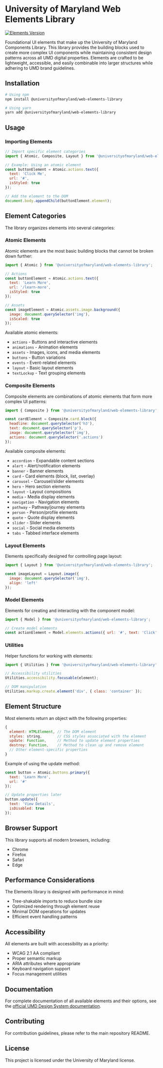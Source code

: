 # University of Maryland Web Elements Library

[![Elements Version](https://img.shields.io/badge/Elements-v1.2.0-blue)](https://www.npmjs.com/package/@universityofmaryland/web-elements-library)

Foundational UI elements that make up the University of Maryland Components Library. This library provides the building blocks used to create more complex UI components while maintaining consistent design patterns across all UMD digital properties. Elements are crafted to be lightweight, accessible, and easily combinable into larger structures while adhering to UMD brand guidelines.

## Installation

```bash
# Using npm
npm install @universityofmaryland/web-elements-library

# Using yarn
yarn add @universityofmaryland/web-elements-library
```

## Usage

### Importing Elements

```javascript
// Import specific element categories
import { Atomic, Composite, Layout } from '@universityofmaryland/web-elements-library';

// Example: Using an atomic element
const buttonElement = Atomic.actions.text({
  text: 'Click Me',
  url: '#',
  isStyled: true
});

// Add the element to the DOM
document.body.appendChild(buttonElement.element);
```

## Element Categories

The library organizes elements into several categories:

### Atomic Elements

Atomic elements are the most basic building blocks that cannot be broken down further:

```javascript
import { Atomic } from '@universityofmaryland/web-elements-library';

// Actions
const buttonElement = Atomic.actions.text({
  text: 'Learn More',
  url: '/learn-more',
  isStyled: true
});

// Assets
const imageElement = Atomic.assets.image.background({
  image: document.querySelector('img'),
  isScaled: true
});
```

Available atomic elements:
- `actions` - Buttons and interactive elements
- `animations` - Animation elements
- `assets` - Images, icons, and media elements
- `buttons` - Button variations
- `events` - Event-related elements
- `layout` - Basic layout elements
- `textLockup` - Text grouping elements

### Composite Elements

Composite elements are combinations of atomic elements that form more complex UI patterns:

```javascript
import { Composite } from '@universityofmaryland/web-elements-library';

const cardElement = Composite.card.block({
  headline: document.querySelector('h3'),
  text: document.querySelector('p'),
  image: document.querySelector('img'),
  actions: document.querySelector('.actions')
});
```

Available composite elements:
- `accordion` - Expandable content sections
- `alert` - Alert/notification elements
- `banner` - Banner elements
- `card` - Card elements (block, list, overlay)
- `carousel` - Carousel/slider elements
- `hero` - Hero section elements
- `layout` - Layout compositions
- `media` - Media display elements
- `navigation` - Navigation elements
- `pathway` - Pathway/journey elements
- `person` - Person/profile elements
- `quote` - Quote display elements
- `slider` - Slider elements
- `social` - Social media elements
- `tabs` - Tabbed interface elements

### Layout Elements

Elements specifically designed for controlling page layout:

```javascript
import { Layout } from '@universityofmaryland/web-elements-library';

const imageLayout = Layout.image({
  image: document.querySelector('img'),
  align: 'left'
});
```

### Model Elements

Elements for creating and interacting with the component model:

```javascript
import { Model } from '@universityofmaryland/web-elements-library';

// Create model elements
const actionElement = Model.elements.actions({ url: '#', text: 'Click' });
```

### Utilities

Helper functions for working with elements:

```javascript
import { Utilities } from '@universityofmaryland/web-elements-library';

// Accessibility utilities
Utilities.accessibility.focusable(element);

// DOM manipulation
Utilities.markup.create.element('div', { class: 'container' });
```

## Element Structure

Most elements return an object with the following properties:

```javascript
{
  element: HTMLElement, // The DOM element
  styles: string,       // CSS styles associated with the element
  update: Function,     // Method to update element properties
  destroy: Function,    // Method to clean up and remove element
  // Other element-specific properties
}
```

Example of using the update method:

```javascript
const button = Atomic.buttons.primary({
  text: 'Learn More',
  url: '#'
});

// Update properties later
button.update({
  text: 'View Details',
  isDisabled: true
});
```

## Browser Support

This library supports all modern browsers, including:
- Chrome
- Firefox
- Safari
- Edge

## Performance Considerations

The Elements library is designed with performance in mind:
- Tree-shakable imports to reduce bundle size
- Optimized rendering through element reuse
- Minimal DOM operations for updates
- Efficient event handling patterns

## Accessibility

All elements are built with accessibility as a priority:
- WCAG 2.1 AA compliant
- Proper semantic markup
- ARIA attributes where appropriate
- Keyboard navigation support
- Focus management utilities

## Documentation

For complete documentation of all available elements and their options, see the [official UMD Design System documentation](https://umd-digital.github.io/design-system/).

## Contributing

For contribution guidelines, please refer to the main repository README.

## License

This project is licensed under the University of Maryland license.